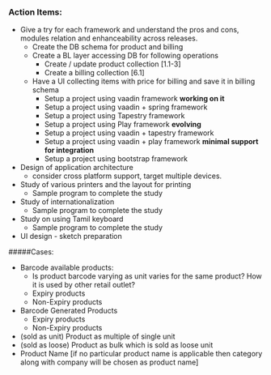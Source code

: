 ### Action Items:
* Give a try for each framework and understand the pros and cons, modules relation and enhanceability across releases.
     * Create the DB schema for product and billing
     * Create a BL layer accessing DB for following operations
         * Create / update product collection [1.1-3]
         * Create a billing collection [6.1]
     * Have a UI collecting items with price for billing and save it in billing schema
         * Setup a project using vaadin framework __working on it__
         * Setup a project using vaadin + spring framework
         * Setup a project using Tapestry framework
         * Setup a project using Play framework __evolving__
         * Setup a project using vaadin + tapestry framework
         * Setup a project using vaadin + play framework __minimal support for integration__
         * Setup a project using bootstrap framework
* Design of application architecture
     * consider cross platform support, target multiple devices.
* Study of various printers and the layout for printing
     * Sample program to complete the study
* Study of internationalization
     * Sample program to complete the study
* Study on using Tamil keyboard
     * Sample program to complete the study
* UI design - sketch preparation

#####Cases:
* Barcode available products:
     * Is product barcode varying as unit varies for the same product? How it is used by other retail outlet?
     * Expiry products
     * Non-Expiry products
* Barcode Generated Products
     * Expiry products
     * Non-Expiry products
* (sold as unit) Product as multiple of single unit
* (sold as loose) Product as bulk which is sold as loose unit
* Product Name [if no particular product name is applicable then category along with company will be chosen as product name]